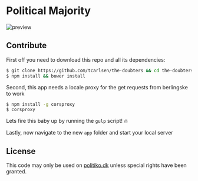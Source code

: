 # Political Majority

![preview](https://cloud.githubusercontent.com/assets/145288/5875337/4d1d1e50-a30c-11e4-86a2-0f02a4656868.png)

## Contribute

First off you need to download this repo and all its dependencies:

```bash
$ git clone https://github.com/tcarlsen/the-doubters && cd the-doubters
$ npm install && bower install
```

Second, this app needs a locale proxy for the get requests from berlingske to work

```bash
$ npm install -g corsproxy
$ corsproxy
```

Lets fire this baby up by running the `gulp` script! :fire:

Lastly, now navigate to the new `app` folder and start your local server

## License

This code may only be used on [politiko.dk](http://www.politiko.dk) unless special rights have been granted.
